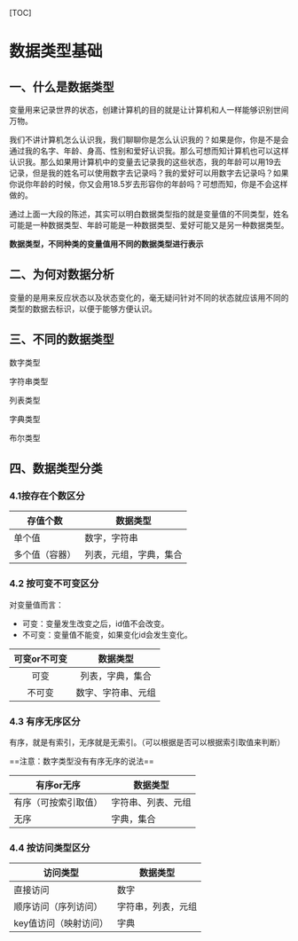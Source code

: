 [TOC]

# 数据类型基础

## 一、什么是数据类型

变量用来记录世界的状态，创建计算机的目的就是让计算机和人一样能够识别世间万物。 

我们不讲计算机怎么认识我，我们聊聊你是怎么认识我的？如果是你，你是不是会通过我的名字、年龄、身高、性别和爱好认识我。那么可想而知计算机也可以这样认识我。那么如果用计算机中的变量去记录我的这些状态，我的年龄可以用19去记录，但是我的姓名可以使用数字去记录吗？我的爱好可以用数字去记录吗？如果你说你年龄的时候，你又会用18.5岁去形容你的年龄吗？可想而知，你是不会这样做的。

通过上面一大段的陈述，其实可以明白数据类型指的就是变量值的不同类型，姓名可能是一种数据类型、年龄可能是一种数据类型、爱好可能又是另一种数据类型。

<strong>数据类型，不同种类的变量值用不同的数据类型进行表示</strong>

## 二、为何对数据分析

变量的是用来反应状态以及状态变化的，毫无疑问针对不同的状态就应该用不同的类型的数据去标识，以便于能够方便认识。

## 三、不同的数据类型

数字类型

字符串类型

列表类型

字典类型

布尔类型

## 四、数据类型分类

### 4.1按存在个数区分

| 存值个数       | 数据类型               |
| -------------- | ---------------------- |
| 单个值         | 数字，字符串           |
| 多个值（容器） | 列表，元组，字典，集合 |

### 4.2 按可变不可变区分

对变量值而言：

* 可变：变量发生改变之后，id值不会改变。
* 不可变：变量值不能变，如果变化id会发生变化。

|可变or不可变|数据类型|
| :------------: | :--------------------: |
|可变| 列表，字典，集合 |
|不可变|数字、字符串、元组|

### 4.3 有序无序区分

有序，就是有索引，无序就是无索引。（可以根据是否可以根据索引取值来判断）

==注意：数字类型没有有序无序的说法==



|有序or无序|数据类型|
| -------------- | ---------------------- |
|有序（可按索引取值）|字符串、列表、元组|
|无序|字典，集合|

### 4.4 按访问类型区分

|访问类型|数据类型|
| -------------- | ---------------------- |
|直接访问|数字|
|顺序访问（序列访问）|字符串，列表，元组|
|key值访问（映射访问）|字典|
